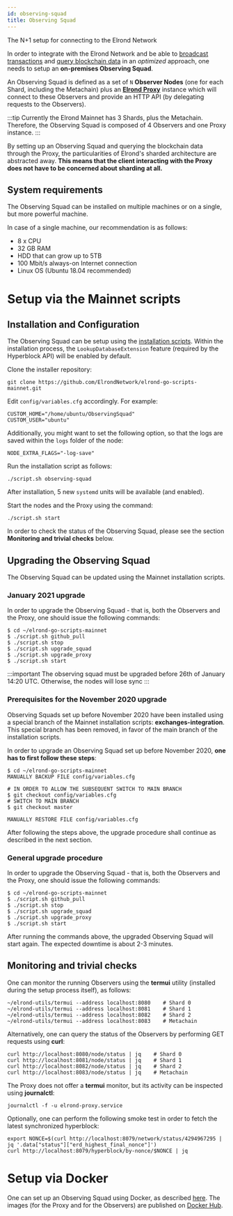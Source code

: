 ```yaml
---
id: observing-squad
title: Observing Squad
---
```


The N+1 setup for connecting to the Elrond Network

In order to integrate with the Elrond Network and be able to [broadcast transactions](/integrators/creating-transactions) and [query blockchain data](/integrators/querying-the-blockchain) in an _optimized_ approach, one needs to setup an **on-premises Observing Squad**.

An Observing Squad is defined as a set of `N` **Observer Nodes** (one for each Shard, including the Metachain) plus an [**Elrond Proxy**](/sdk-and-tools/proxy) instance which will connect to these Observers and provide an HTTP API (by delegating requests to the Observers).

:::tip
Currently the Elrond Mainnet has 3 Shards, plus the Metachain. Therefore, the Observing Squad is composed of 4 Observers and one Proxy instance.
:::

By setting up an Observing Squad and querying the blockchain data through the Proxy, the particularities of Elrond's sharded architecture are abstracted away. **This means that the client interacting with the Proxy does not have to be concerned about sharding at all.**

## **System requirements**

The Observing Squad can be installed on multiple machines or on a single, but more powerful machine.

In case of a single machine, our recommendation is as follows:

- 8 x CPU
- 32 GB RAM
- HDD that can grow up to 5TB
- 100 Mbit/s always-on Internet connection
- Linux OS (Ubuntu 18.04 recommended)

# **Setup via the Mainnet scripts**

## **Installation and Configuration**

The Observing Squad can be setup using the [installation scripts](/validators/mainnet/config-scripts). Within the installation process, the `LookupDatabaseExtension` feature (required by the Hyperblock API) will be enabled by default.

Clone the installer repository:

```
git clone https://github.com/ElrondNetwork/elrond-go-scripts-mainnet.git
```

Edit `config/variables.cfg` accordingly. For example:

```
CUSTOM_HOME="/home/ubuntu/ObservingSquad"
CUSTOM_USER="ubuntu"
```

Additionally, you might want to set the following option, so that the logs are saved within the `logs` folder of the node:

```
NODE_EXTRA_FLAGS="-log-save"
```

Run the installation script as follows:

```
./script.sh observing-squad
```

After installation, 5 new `systemd` units will be available (and enabled).

Start the nodes and the Proxy using the command:

```
./script.sh start
```

In order to check the status of the Observing Squad, please see the section **Monitoring and trivial checks** below.

## **Upgrading the Observing Squad**

The Observing Squad can be updated using the Mainnet installation scripts.

### **January 2021 upgrade**

In order to upgrade the Observing Squad - that is, both the Observers and the Proxy, one should issue the following commands:

```
$ cd ~/elrond-go-scripts-mainnet
$ ./script.sh github_pull
$ ./script.sh stop
$ ./script.sh upgrade_squad
$ ./script.sh upgrade_proxy
$ ./script.sh start
```
:::important The observing squad must be upgraded before 26th of January 14:20 UTC. Otherwise, the nodes will lose sync :::

### **Prerequisites for the November 2020 upgrade**

Observing Squads set up before November 2020 have been installed using a special branch of the Mainnet installation scripts: **exchanges-integration**. This special branch has been removed, in favor of the main branch of the installation scripts.

In order to upgrade an Observing Squad set up before November 2020, **one has to first follow these steps**:

```
$ cd ~/elrond-go-scripts-mainnet
MANUALLY BACKUP FILE config/variables.cfg

# IN ORDER TO ALLOW THE SUBSEQUENT SWITCH TO MAIN BRANCH
$ git checkout config/variables.cfg
# SWITCH TO MAIN BRANCH
$ git checkout master

MANUALLY RESTORE FILE config/variables.cfg
```

After following the steps above, the upgrade procedure shall continue as described in the next section.

### **General upgrade procedure**

In order to upgrade the Observing Squad - that is, both the Observers and the Proxy, one should issue the following commands:

```
$ cd ~/elrond-go-scripts-mainnet
$ ./script.sh github_pull
$ ./script.sh stop
$ ./script.sh upgrade_squad
$ ./script.sh upgrade_proxy
$ ./script.sh start
```

After running the commands above, the upgraded Observing Squad will start again. The expected downtime is about 2-3 minutes.

## **Monitoring and trivial checks**

One can monitor the running Observers using the **termui** utility (installed during the setup process itself), as follows:

```
~/elrond-utils/termui --address localhost:8080    # Shard 0
~/elrond-utils/termui --address localhost:8081    # Shard 1
~/elrond-utils/termui --address localhost:8082    # Shard 2
~/elrond-utils/termui --address localhost:8083    # Metachain
```

Alternatively, one can query the status of the Observers by performing GET requests using **curl**:

```
curl http://localhost:8080/node/status | jq    # Shard 0
curl http://localhost:8081/node/status | jq    # Shard 1
curl http://localhost:8082/node/status | jq    # Shard 2
curl http://localhost:8083/node/status | jq    # Metachain
```

The Proxy does not offer a **termui** monitor, but its activity can be inspected using **journalctl**:

```
journalctl -f -u elrond-proxy.service
```

Optionally, one can perform the following smoke test in order to fetch the latest synchronized hyperblock:

```
export NONCE=$(curl http://localhost:8079/network/status/4294967295 | jq '.data["status"]["erd_highest_final_nonce"]')
curl http://localhost:8079/hyperblock/by-nonce/$NONCE | jq

```

# **Setup via Docker**

One can set up an Observing Squad using Docker, as described [here](https://github.com/ElrondNetwork/observing-squad). The images (for the Proxy and for the Observers) are published on [Docker Hub](https://hub.docker.com/u/elrondnetwork).
